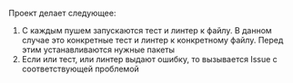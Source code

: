 Проект делает следующее: 

1. С каждым пушем запускаются тест и линтер к файлу. В данном случае это конкретные тест и линтер к конкретному файлу. Перед этим устанавливаются нужные пакеты 
2. Если или тест, или линтер выдают ошибку, то вызывается Issue с соответствующей проблемой 


